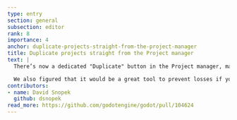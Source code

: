 ```yaml
---
type: entry
section: general
subsection: editor
rank: 8
importance: 4
anchor: duplicate-projects-straight-from-the-project-manager
title: Duplicate projects straight from the Project manager
text: |
  There’s now a dedicated "Duplicate" button in the Project manager, making it easy to back up an existing project, or to fork a new one.

  We also figured that it would be a great tool to prevent losses if you update the engine version during development. If we detect that irreversible changes would occur due to the update, we’ll ask if you want to back up your project first.
contributors:
- name: David Snopek
  github: dsnopek
read_more: https://github.com/godotengine/godot/pull/104624
---
```


